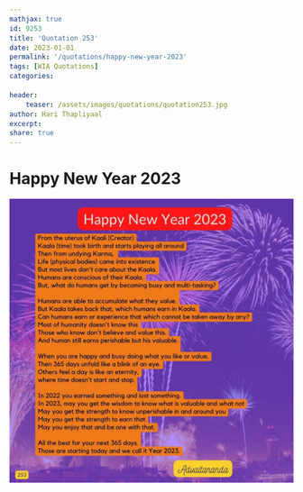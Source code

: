 ```yaml
---
mathjax: true
id: 9253
title: 'Quotation 253'
date: 2023-01-01
permalink: '/quotations/happy-new-year-2023'
tags: [WIA Quotations] 
categories: 

header:
    teaser: /assets/images/quotations/quotation253.jpg
author: Hari Thapliyaal 
excerpt:
share: true 
---
```


# Happy New Year 2023

![Happy New Year 2023](/assets/images/quotations/quotation253.jpg)
